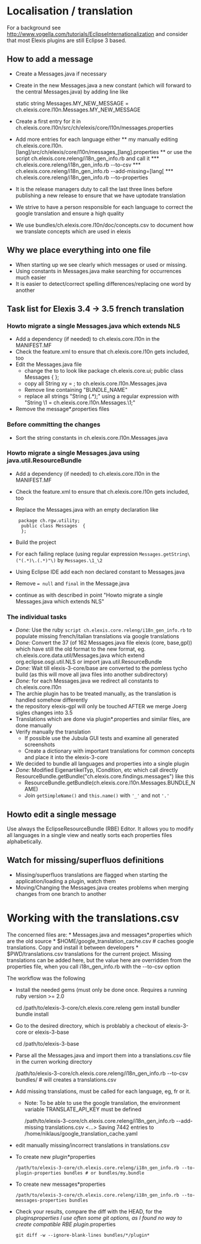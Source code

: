 # Localisation / translation

For a background see http://www.vogella.com/tutorials/EclipseInternationalization and consider that most Elexis plugins are still Eclipse 3 based.

## How to add a message

* Create a Messages.java if necessary
* Create in the new Messages.java a new constant (which will forward to the central Messages.java) by adding line like 

    static string Messages.MY_NEW_MESSAGE = ch.elexis.core.l10n.Messages.MY_NEW_MESSAGE
    
* Create a first entry for it in ch.elexis.core.l10n/src/ch/elexis/core/l10n/messages.properties
* Add more entries for each language either
** my manually editing  ch.elexis.core.l10n.[lang]/src/ch/elexis/core/l10n/messages_[lang].properties
** or use the script ch.elexis.core.releng/i18n_gen_info.rb and call it 
*** ch.elexis.core.releng/i18n_gen_info.rb --to-csv
*** ch.elexis.core.releng/i18n_gen_info.rb --add-missing=[lang[
*** ch.elexis.core.releng/i18n_gen_info.rb --to-properties

* It is the release managers duty to call the last three lines before publishing a new release to ensure that we have uptodate translation
* We strive to have a person responsible for each language to correct the google translation and ensure a high quality
* We use bundles/ch.elexis.core.l10n/doc/concepts.csv to document how we translate concepts which are used in elexis

## Why we place everything into one file

* When starting up we see clearly which messages or used or missing.
* Using constants in Messages.java make searching for occurrences much easier
* It is easier to detect/correct spelling differences/replacing one word by another

## Task list for Elexis 3.4 -> 3.5 french translation

### Howto migrate a single Messages.java which extends NLS

* Add a dependency (if needed) to ch.elexis.core.l10n in the MANIFEST.MF
* Check the feature.xml to ensure that ch.elexis.core.l10n gets included, too
* Edit the Messages.java file
	* change the to to look like
	   package ch.elexis.core.ui;
	    public class Messages  {
	    };	
	* copy all String xy = ; to ch.elexis.core.l10n.Messages.java
	* Remove line containing "BUNDLE_NAME"
	* replace all strings "String (.*);" using a regular expression with "String \1 = ch.elexis.core.l10n.Messages.\1;"
* Remove the message*.properties files

### Before committing the changes

* Sort the string constants in ch.elexis.core.l10n.Messages.java

### Howto migrate a single Messages.java using  java.util.ResourceBundle

* Add a dependency (if needed) to ch.elexis.core.l10n in the MANIFEST.MF
* Check the feature.xml to ensure that ch.elexis.core.l10n gets included, too
* Replace the Messages.java with an empty declaration like

	   package ch.rgw.utility;
	    public class Messages  {
	    };	
 
* Build the project 
* For each failing replace (using regular expression `Messages.getString\("(.*)\.(.*)"\)`  by `Messages.\1_\2`
* Using Eclipse IDE add  each non declared constant to Messages.java
* Remove `= null` and `final` in the Message.java
* continue as with described in point "Howto migrate a single Messages.java which extends NLS"

### The individual tasks

* *Done:* Use the ruby `script ch.elexis.core.releng/i18n_gen_info.rb` to populate missing french/italian translations via google translations
* *Done:* Convert the 37 (of 162 Messages.java file elexis (core, base,gpl)) which have still the old format to the new format, eg.
  ch.elexis.core.data.util/Messages.java which extend org.eclipse.osgi.util.NLS or import java.util.ResourceBundle
* *Done:* Wait till elexis-3-core/base are converted to the pomless tycho build (as this will move all java files into another subdirectory)
* *Done:* for each Messages.java we redirect all constants to ch.elexis.core.l10n
* The archie plugin has to be treated manually, as the translation is handled somehow differently
* the repository elexis-gpl will only be touched AFTER we merge Joerg sigles changes into 3.5
* Translations which are done via plugin*.properties and similar files, are done manually
* Verify manually the translation
	* If possible use the Jubula GUI tests and examine all generated screenshots
	* Create a dictionary with important translations for common concepts and place it into the elexis-3-core
* We decided to bundle all languages and properties into a single plugin	
* *Done:* Modified EigenartikelTyp, ICondition, etc which call directly ResourceBundle.getBundle("ch.elexis.core.findings.messages") like this
	* ResourceBundle.getBundle(ch.elexis.core.l10n.Messages.BUNDLE_NAME)
	* Join `getSimpleName()` and `this.name()` with `'_'` and not `'.'`

## Howto edit a single message

Use always the EclipseResourceBundle (RBE) Editor. It allows you to modify all languages in a single view and neatly sorts each properties files alphabetically.

## Watch for missing/superfluos definitions

* Missing/superfluos translations are flagged when starting the application/loading a plugin, watch them
* Moving/Changing the Messages.java creates problems when merging changes from one branch to another

# Working with the translations.csv

The concerned files are:
    * Messages.java and messages*.properties which are the old source
    * $HOME/google_translation_cache.csv # caches google translations. Copy and install it between developers
    * $PWD/translations.csv translations for the current project. Missing translations can be added here,
      but the value here are overridden from the properties file, when you call i18n_gen_info.rb with the --to-csv option

The workflow was the following

* Install the needed gems (must only be done once. Requires a running ruby version >= 2.0

	cd /path/to/elexis-3-core/ch.elexis.core.releng
	gem install bundler
	bundle install

* Go to the desired directory, which is problably a checkout of elexis-3-core or elexis-3-base

	 cd /path/to/elexis-3-base

* Parse all the Messages.java and import them into a translations.csv file in the curren working directory

     /path/to/elexis-3-core/ch.elexis.core.releng/i18n_gen_info.rb --to-csv bundles/ # will creates a translations.csv

* Add missing translations, must be called for each language, eg, fr or it.

	* Note: To be able to use the google translation, the environment variable TRANSLATE_API_KEY must be defined

	  /path/to/elexis-3-core/ch.elexis.core.releng/i18n_gen_info.rb --add-missing translations.csv
      <...>
      Saving 7442 entries to /home/niklaus/google_translation_cache.yaml
      
* edit manually missing/incorrect translations in translations.csv

* To create new plugin*properties

      /path/to/elexis-3-core/ch.elexis.core.releng/i18n_gen_info.rb --to-plugin-properties bundles # or bundles/my.bundle

* To create new messages*properties

      /path/to/elexis-3-core/ch.elexis.core.releng/i18n_gen_info.rb --to-messages-properties bundles
      
* Check your results, compare the diff with the HEAD, for the plugins*properties I use often some git options, as I found no way to create compatible RBE plugin*.properties

      git diff -w --ignore-blank-lines bundles/*/plugin*
      
